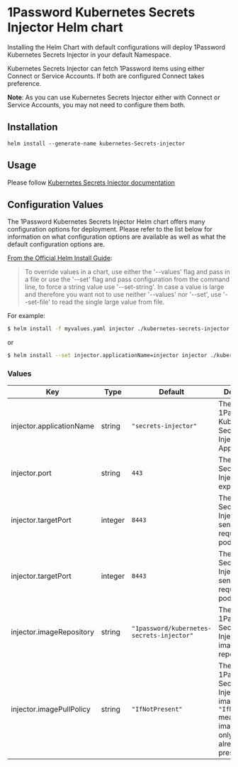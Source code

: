 # 1Password Kubernetes Secrets Injector Helm chart
Installing the Helm Chart with default configurations will deploy 1Password Kubernetes Secrets Injector in your default Namespace.

Kubernetes Secrets Injector can fetch 1Password items using either Connect or Service Accounts. If both are configured Connect takes preference.

__Note__: As you can use Kubernetes Secrets Injector either with Connect or Service Accounts, you may not need to configure them both.


## Installation
```
helm install --generate-name kubernetes-Secrets-injector
```

## Usage
Please follow [Kubernetes Secrets Injector documentation](https://github.com/1Password/kubernetes-secrets-injector#1password-secrets-injector-for-kubernetes)


## Configuration Values
The 1Password Kubernetes Secrets Injector Helm chart offers many configuration options for deployment. Please refer to the list below for information on what configuration options are available as well as what the default configuration options are.

[From the Official Helm Install Guide](https://helm.sh/docs/helm/helm_install/#helm-install):

>To override values in a chart, use either the '--values' flag and pass in a file or use the '--set' flag and pass configuration from the command line, to force a string value use '--set-string'. In case a value is large and therefore you want not to use neither '--values' nor '--set', use '--set-file' to read the single large value from file.

For example: 
```bash
$ helm install -f myvalues.yaml injector ./kubernetes-secrets-injector
```

or 

```bash
$ helm install --set injector.applicationName=injector injector ./kubernetes-secrets-injector
```

### Values
| Key | Type | Default | Description |
|-----|------|---------|-------------|
| injector.applicationName | string | `"secrets-injector"` | The name of 1Password Kubernetes Secrets Injector Application |
| injector.port | string | `443` | The port the Secrets Injector exposes |
| injector.targetPort | integer | `8443` | The port the Secrets Injector API sends requests to the pod |
| injector.targetPort | integer | `8443` | The port the Secrets Injector API sends requests to the pod |
| injector.imageRepository | string | `"1password/kubernetes-secrets-injector"` | The 1Password Secrets Injector docker image repository |
| injector.imagePullPolicy | string | `"IfNotPresent"` | The 1Password Secrets Injector docker image policy. `"IfNotPresent"` means the image is pulled only if it is not already present locally. |
